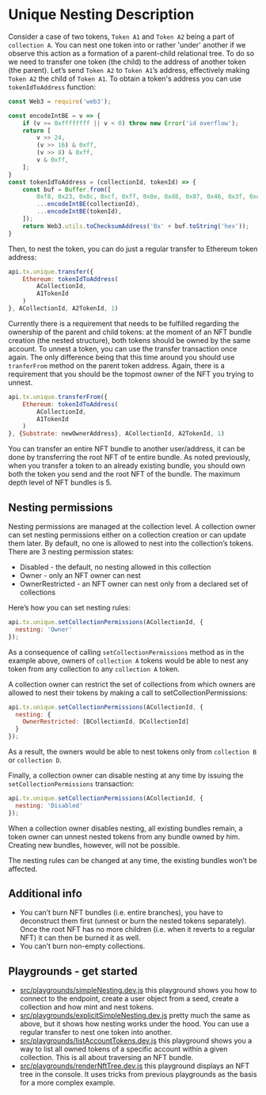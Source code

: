 # Unique Nesting Description
Consider a case of two tokens, `Token A1` and `Token A2` being a part of `collection A`. You can nest one token into or rather 'under' another if we observe this action as a formation of a parent-child relational tree.
To do so we need to transfer one token (the child) to the address of another token (the parent). Let’s send `Token A2` to `Token A1`’s address, effectively making `Token A2` the child of `Token A1`.
To obtain a token's address you can use `tokenIdToAddress` function:

```javascript
const Web3 = require('web3');

const encodeIntBE = v => {
    if (v >= 0xffffffff || v < 0) throw new Error('id overflow');
    return [
        v >> 24,
        (v >> 16) & 0xff,
        (v >> 8) & 0xff,
        v & 0xff,
    ];
}
const tokenIdToAddress = (collectionId, tokenId) => {
    const buf = Buffer.from([
        0xf8, 0x23, 0x8c, 0xcf, 0xff, 0x8e, 0xd8, 0x87, 0x46, 0x3f, 0xd5, 0xe0,
        ...encodeIntBE(collectionId),
        ...encodeIntBE(tokenId),
    ]);
    return Web3.utils.toChecksumAddress('0x' + buf.toString('hex'));
}
```

Then, to nest the token, you can do just a regular transfer to Ethereum token address:
```javascript
api.tx.unique.transfer({
    Ethereum: tokenIdToAddress(
        ACollectionId,
        A1TokenId
    )
}, ACollectionId, A2TokenId, 1)
```

Currently there is a requirement that needs to be fulfilled regarding the ownership of the parent and child tokens: at the moment of an NFT bundle creation (the nested structure), both tokens should be owned by the same account.
To unnest a token, you can use the transfer transaction once again. The only difference being that this time around you should use `tranferFrom` method on the parent token address.
Again, there is a requirement that you should be the topmost owner of the NFT you trying to unnest.
```javascript
api.tx.unique.transferFrom({
    Ethereum: tokenIdToAddress(
        ACollectionId,
        A1TokenId
    )
}, {Substrate: newOwnerAddress}, ACollectionId, A2TokenId, 1)
```

You can transfer an entire NFT bundle to another user/address, it can be done by transferring the root NFT of te entire bundle.
As noted previously, when you transfer a token to an already existing bundle, you should own both the token you send and the root NFT of the bundle.
The maximum depth level of NFT bundles is 5.

## Nesting permissions

Nesting permissions are managed at the collection level. A collection owner can set nesting permissions either on a collection creation or can update them later. By default, no one is allowed to nest into the collection’s tokens.
There are 3 nesting permission states:
 * Disabled - the default, no nesting allowed in this collection
 * Owner -  only an NFT owner can nest
 * OwnerRestricted - an NFT owner can nest only from a declared set of collections

Here’s how you can set nesting rules:
```javascript
api.tx.unique.setCollectionPermissions(ACollectionId, {
  nesting: 'Owner'
});
```

As a consequence of calling `setCollectionPermissions` method as in the example above, owners of `collection A` tokens would be able to nest any token from any collection to any `collection A` token.

A collection owner can restrict the set of collections from which owners are allowed to nest their tokens by making a call to setCollectionPermissions:
```javascript
api.tx.unique.setCollectionPermissions(ACollectionId, {
  nesting: {
    OwnerRestricted: [BCollectionId, DCollectionId]
  }
});
```
As a result, the owners would be able to nest tokens only from `collection B` or `collection D`.

Finally, a collection owner can disable nesting at any time by issuing the `setCollectionPermissions` transaction:
```javascript
api.tx.unique.setCollectionPermissions(ACollectionId, {
  nesting: 'Disabled'
});
```

When a collection owner disables nesting, all existing bundles remain, a token owner can unnest nested tokens from any bundle owned by him. Creating new bundles, however, will not be possible.

The nesting rules can be changed at any time, the existing bundles won’t be affected.

## Additional info
 * You can’t burn NFT bundles (i.e. entire branches), you have to deconstruct them first (unnest or burn the nested tokens separately). Once the root NFT has no more children (i.e. when it reverts to a regular NFT) it can then be burned it as well.
 * You can’t burn non-empty collections.

## Playgrounds - get started
 * [src/playgrounds/simpleNesting.dev.js](https://github.com/UniqueNetwork/unique-playgrounds/blob/angelhack-polkadot-2022/src/playgrounds/simpleNesting.dev.js)
this playground shows you how to connect to the endpoint, create a user object from a seed, create a collection and how mint and nest tokens.
 * [src/playgrounds/explicitSimpleNesting.dev.js](https://github.com/UniqueNetwork/unique-playgrounds/blob/angelhack-polkadot-2022/src/playgrounds/explicitSimpleNesting.dev.js)
pretty much the same as above, but it shows how nesting works under the hood. You can use a regular transfer to nest one token into another.
 * [src/playgrounds/listAccountTokens.dev.js](https://github.com/UniqueNetwork/unique-playgrounds/blob/angelhack-polkadot-2022/src/playgrounds/listAccountTokens.dev.js)
this playground shows you a way to list all owned tokens of a specific account within a given collection. This is all about traversing an NFT bundle.
 * [src/playgrounds/renderNftTree.dev.js](https://github.com/UniqueNetwork/unique-playgrounds/blob/angelhack-polkadot-2022/src/playgrounds/renderNftTree.dev.js)
this playground displays an NFT tree in the console. It uses tricks from previous playgrounds as the basis for a  more complex example.
